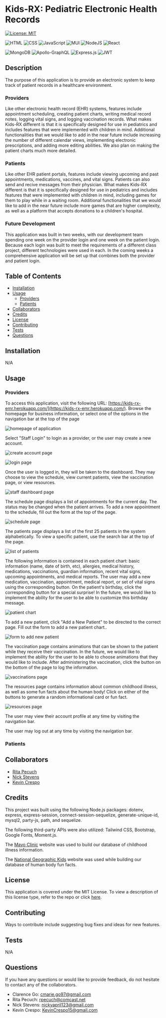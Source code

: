 # Kids-RX: Pediatric Electronic Health Records

  [![License: MIT](https://img.shields.io/badge/License-MIT-yellow.svg)](https://opensource.org/licenses/MIT)

  ![HTML](https://img.shields.io/badge/HTML-239120?style=for-the-badge&logo=html5&logoColor=white)
![CSS](https://img.shields.io/badge/CSS-239120?&style=for-the-badge&logo=css3&logoColor=white)
![JavaScript](https://img.shields.io/badge/javascript-%23323330.svg?style=for-the-badge&logo=javascript&logoColor=%23F7DF1E)
![MUI](https://img.shields.io/badge/MUI-%230081CB.svg?style=for-the-badge&logo=mui&logoColor=white)
![NodeJS](https://img.shields.io/badge/node.js-6DA55F?style=for-the-badge&logo=node.js&logoColor=white)
![React](https://img.shields.io/badge/react-%2320232a.svg?style=for-the-badge&logo=react&logoColor=%2361DAFB)

![MongoDB](https://img.shields.io/badge/MongoDB-%234ea94b.svg?style=for-the-badge&logo=mongodb&logoColor=white)
![Apollo-GraphQL](https://img.shields.io/badge/-ApolloGraphQL-311C87?style=for-the-badge&logo=apollo-graphql)
![Express.js](https://img.shields.io/badge/express.js-%23404d59.svg?style=for-the-badge&logo=express&logoColor=%2361DAFB)
![JWT](https://img.shields.io/badge/JWT-black?style=for-the-badge&logo=JSON%20web%20tokens)

## Description

The purpose of this application is to provide an electronic system to keep track of patient records in a healthcare environment.

### Providers

Like other electronic health record (EHR) systems, features include appointment scheduling, creating patient charts, writing medical record notes, logging vital signs, and logging vaccination records. What makes Kids-RX different is that it is specifically designed for use in pediatrics and includes features that were implemented with children in mind. Additional functionalities that we would like to add in the near future include increasing the number of different calendar views, implementing electronic prescriptions, and adding more editing abilities. We also plan on making the patient charts much more detailed.

### Patients

Like other EHR patient portals, features include viewing upcoming and past appointments, medications, vaccines, and vital signs. Patients can also send and recive messages from their physician. What makes Kids-RX different is that it is specifically designed for use in pediatrics and includes features that were implemented with children in mind, including games for them to play while in a waiting room. Additional functionalities that we would like to add in the near future include more games that are higher complexity, as well as a platform that accepts donations to a children's hospital.

### Future Development

This application was built in two weeks, with our development team spending one week on the provider login and one week on the patient login. Because each login was built to meet the requirements of a different class project, different technologies were used in each. In the coming weeks a comprehensive application will be set up that combines both the provider and patient login.

## Table of Contents

  - [Installation](#installation)
  - [Usage](#usage)
    - [Providers](#providers)
    - [Patients](#patients)
  - [Collaborators](#collaborators)
  - [Credits](#credits)
  - [License](#license)
  - [Contributing](#contributing)
  - [Tests](#tests)
  - [Questions](#questions)

## Installation

  N/A

## Usage

### Providers

To access this application, visit the following URL: [https://kids-rx-emr.herokuapp.com/](https://kids-rx-emr.herokuapp.com/). Browse the homepage for business information, or select one of the options in the navigation bar at the top of the page

![homepage of application](./public/img/readme/homepage.png)

 Select "Staff Login" to login as a provider, or the user may create a new account.

 ![create account page](./public/img/readme/createacc.png)

 ![login page](./public/img/readme/login.png)

 Once the user is logged in, they will be taken to the dashboard. They may choose to view the schedule, view current patients, view the vaccination page, or view resources.

![staff dashboard page](./public/img/readme/dash.png)

The schedule page displays a list of appointments for the current day. The status may be changed when the patient arrives. To add a new appointment to the schedule, fill out the form at the top of the page.

![schedule page](./public/img/readme/schedule.png)

The patients page displays a list of the first 25 patients in the system alphabetically. To view a specific patient, use the search bar at the top of the page. 

![list of patients](./public/img/readme/pt-list.png)

The following information is contained in each patient chart: basic information (name, date of birth, etc), allergies, medical history, medications, vaccinations, guardian information, recent vital signs, upcoming appointments, and medical reports. The user may add a new medication, vaccination, appointment, medical report, or set of vital signs using the corresponding button. On the patient's birthday, click the corresponding button for a special surprise! In the future, we would like to implement the ability for the user to be able to customize this birthday message.

![patient chart](./public/img/readme/ptchart.png)

To add a new patient, click "Add a New Patient" to be directed to the correct page. Fill out the form to add a new patient chart..

![form to add new patient](./public/img/readme/add-pt.png)

The vaccination page contains animations that can be shown to the patient while they receive their vaccination. In the future, we would like to implement the ability for the user to be able to choose animations that they would like to include. After administering the vaccination, click the button on the bottom of the page to log the information.

![vaccinations page](./public/img/readme/vaccines.png)

The resources page contains information about common childhood illness, as well as some fun facts about the human body! Click on either of the buttons to generate a random informational card or fun fact.

![resources page](./public/img/readme/resources.png)

The user may view their account profile at any time by visiting the navigation bar.

The user may log out at any time by visiting the navigation bar.

### Patients

## Collaborators

- [Rita Pecuch](https://github.com/rpecuch)
- [Nick Stevens](https://github.com/stezzzy)
- [Kevin Crespo](https://github.com/kcrespo15)

## Credits

This project was built using the following Node.js packages: dotenv, express, express-session, connect-session-sequelize, generate-unique-id, mysql2, party-js, path, and sequelize. 

The following third-party APIs were also utilized: Tailwind CSS, Bootstrap, Google Fonts, Moment.js.

The [Mayo Clinic](https://www.mayoclinic.org/diseases-conditions) website was used to build our database of childhood illness information.

The [National Geographic Kids](https://www.natgeokids.com/uk/discover/science/general-science/15-facts-about-the-human-body/) website was used while building our database of human body fun facts.

  ## License

  This application is covered under the MIT License.
  To view a description of this license type, refer to the repo or click [here](https://opensource.org/licenses/MIT).

  ## Contributing

  Ways to contribute include suggesting bug fixes and ideas for new features.
  
  ## Tests

  N/A

  ## Questions

  If you have any questions or would like to provide feedback, do not hesitate to contact any of the collaborators. 
  - Clarence Go: cmarie.go97@gmail.com
  - Rita Pecuch: rpecuch@comcast.net
  - Nick Stevens: nickyapril123@gmail.com
  - Kevin Crespo: KevinCrespo15@gmail.com
